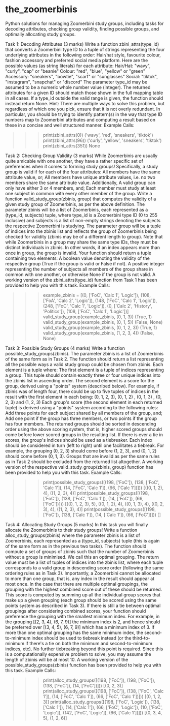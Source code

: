 # the_zoomerbinis
Python solutions for managing Zoomerbini study groups, including tasks for decoding attributes, checking group validity, finding possible groups, and optimally allocating study groups.


Task 1: Decoding Attributes (3 marks)
Write a function zbini_attrs(type_id) that converts a Zoomerbini type ID to a tuple of strings representing the four underlying attributes in the following order: Hair/hat style, favourite colour, fashion accessory and preferred social media platform.
Here are the possible values (as string literals) for each attribute:
Hair/Hat: "wavy", "curly", "cap" or "beanie"
Colour: "red", "blue", "yellow" or "green"
Accessory: "sneakers", "bowtie", "scarf" or "sunglasses"
Social: "tiktok", "instagram", "snapchat" or "discord"
The parameter type_id may be assumed to be a numeric whole number value (integer). The returned attributes for a given ID should match those shown in the full mapping table in all cases.
If a type_id outside the valid range is given, the function should instead return None.
Hint: There are multiple ways to solve this problem, but regardless of which one you pick, ensure that it is not overly redundant. In particular, you should be trying to identify pattern(s) in the way that type ID numbers map to Zoomerbini attributes and computing a result based on these in a concise and well structured manner.
Example Calls:
>>> print(zbini_attrs(0))
('wavy', 'red', 'sneakers', 'tiktok')
>>> print(zbini_attrs(96))
('curly', 'yellow', 'sneakers', 'tiktok')
>>> print(zbini_attrs(351))
None

Task 2: Checking Group Validity (3 marks)
While Zoomerbinis are usually quite amicable with one another, they have a rather specific set of preferences when it comes to forming study groups! Specifically, a study group is valid if for each of the four attributes:
All members have the same attribute value, or;
All members have unique attribute values, i.e. no two members share the same attribute value.
Additionally,
A valid group can only have either 3 or 4 members, and;
Each member must study at least one subject in common with every other member of the group.
Write a function valid_study_group(zbinis, group) that computes the validity of a given study group of Zoomerbinis, as per the above definition.
The parameter zbinis will be a list of Zoomerbinis, each represented as a (type_id, subjects) tuple, where type_id is a Zoomerbini type ID (0 to 255 inclusive) and subjects is a list of non-empty strings denoting the subjects the respective Zoomerbini is studying.
The parameter group will be a tuple of indices into the zbinis list and reflects the group of Zoomerbinis being checked for validity (zbinis may be of a different length to group). Note that while Zoomerbinis in a group may share the same type IDs, they must be distinct individuals in zbinis. In other words, if an index appears more than once in group, the group is invalid.
Your function should return a tuple containing two elements:
A boolean value denoting the validity of the respective group (True if the group is valid or False if not).
A positive integer representing the number of subjects all members of the group share in common with one another, or otherwise None if the group is not valid.
A working version of the zbini_attrs(type_id) function from Task 1 has been provided to help you with this task.
Example Calls:
>>> example_zbinis = [(0, ['FoC', 'Calc 1', 'Logic']), (108, ['FoA', 'Calc 2', 'Logic']), (148, ['FoC', 'Calc 1', 'Logic']), (248, ['FoC', 'Calc 1', 'Logic']), (0, ['Calc 2', 'History', 'Politics']), (108, ['FoC', 'Calc 1', 'Logic'])]
>>> valid_study_group(example_zbinis, (0, 1, 3))
(True, 1)
>>> valid_study_group(example_zbinis, (0, 1, 5))
(False, None)
>>> valid_study_group(example_zbinis, (0, 1, 2, 3))
(True, 1)
>>> valid_study_group(example_zbinis, (1, 2, 3, 4))
(False, None)

Task 3: Possible Study Groups (4 marks)
Write a function possible_study_groups(zbinis). The parameter zbinis is a list of Zoomerbinis of the same form as in Task 2.
The function should return a list representing all the possible ways a valid study group could be chosen from zbinis. Each element is a tuple where:
The first element is a tuple of indices representing a group. This tuple should contain exactly three or four unique indices into the zbinis list in ascending order.
The second element is a score for the group, derived using a "points" system (described below).
For example, if zbinis was of length four, there could be up to five tuples of indices in the result with the first element in each being: (0, 1, 2, 3), (0, 1, 2) , (0, 1, 3) , (0, 2, 3) and (1, 2, 3)
Each group's score (the second element in each returned tuple) is derived using a "points" system according to the following rules:
Add three points for each subject shared by all members of the group, and;
Add one point if the group has three members, or two points if the group has four members.
The returned groups should be sorted in descending order using the above scoring system, that is, higher scored groups should come before lower scored groups in the resulting list.
If there is ever a tie in scores, the group's indices should be used as a tiebreaker. Each index should be considered in turn (left to right) until one facilitates a tiebreak. For example, the grouping (0, 2, 3) should come before (1, 2, 3), and (0, 1, 2) should come before (0, 1, 3).
Groups that are invalid as per the same rules as in Task 2 should be excluded from the returned list altogether. A working version of the respective valid_study_group(zbinis, group) function has been provided to help you with this task.
Example Calls:
>>> print(possible_study_groups([(198, ['FoC']), (138, ['FoC', 'Calc 1']), (14, ['FoC', 'Calc 1']), (66, ['Calc 1'])]))
[((0, 1, 2), 4), ((1, 2, 3), 4)]
>>> print(possible_study_groups([(198, ['FoC']), (138, ['FoC', 'Calc 1']), (14, ['FoC']), (66, ['FoC'])]))
[((0, 1, 2, 3), 5), ((0, 1, 2), 4), ((0, 1, 3), 4), ((0, 2, 3), 4), ((1, 2, 3), 4)]
>>> print(possible_study_groups([(198, ['FoC']), (138, ['Calc 1']), (14, ['Calc 1']), (66, ['FoC'])]))
[]

Task 4: Allocating Study Groups (5 marks)
In this task you will finally allocate the Zoomerbinis to their study groups!
Write a function alloc_study_groups(zbinis) where the parameter zbinis is a list of Zoomerbinis, each represented as a (type_id, subjects) tuple (this is again of the same form as in the previous two tasks). The function should compute a set of groups of zbinis such that the number of Zoomerbinis without a group is minimised. We call this an optimal grouping.
The return value must be a list of tuples of indices into the zbinis list, where each tuple corresponds to a valid group in descending score order (following the same ordering rules as in Task 3). Importantly, a Zoomerbini cannot be allocated to more than one group, that is, any index in the result should appear at most once.
In the case that there are multiple optimal groupings, the grouping with the highest combined score out of these should be returned. This score is computed by summing up all the individual group scores that make up a given grouping (each group should be scored using the same points system as described in Task 3).
If there is still a tie between optimal groupings after considering combined scores, your function should preference the grouping with the smallest minimum index. For example, in the grouping [(2, 3, 4), (6, 7, 9)] the minimum index is 2, and hence should be preferred over [(3, 4, 5), (6, 7, 9)] which has a minimum index of 3. If more than one optimal grouping has the same minimum index, the second-to-minimum index should be used to tiebreak instead (or the third-to-minimum if there's a tie on both the minimum and second-to-minimum indices, etc). No further tiebreaking beyond this point is required.
Since this is a computationally expensive problem to solve, you may assume the length of zbinis will be at most 10. A working version of the possible_study_groups(zbinis) function has been provided to help you with this task.
Example Calls:
>>> print(alloc_study_groups([(198, ['FoC']), (198, ['FoC']), (138, ['FoC']), (14, ['FoC'])]))
[(0, 2, 3)]
>>> print(alloc_study_groups([(198, ['FoC']), (138, ['FoC', 'Calc 1']), (14, ['FoC', 'Calc 1']), (66, ['FoC', 'Calc 1'])]))
[(0, 1, 2, 3)]
>>> print(alloc_study_groups([(198, ['FoC', 'Logic']), (138, ['Calc 1']), (14, ['Calc 1']), (66, ['FoC', 'Logic']), (10, ['FoC', 'Logic']), (142, ['FoC', 'Logic']), (66, ['Calc 1'])]))
[(0, 3, 4, 5), (1, 2, 6)]
